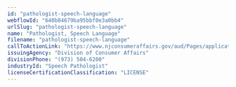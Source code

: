 ```yaml
---
id: "pathologist-speech-language"
webflowId: "640b84679ba95bbf0e3a0bb4"
urlSlug: "pathologist-speech-language"
name: "Pathologist, Speech Language"
filename: "pathologist-speech-language"
callToActionLink: "https://www.njconsumeraffairs.gov/aud/Pages/applications.aspx"
issuingAgency: "Division of Consumer Affairs"
divisionPhone: "(973) 504-6200"
industryId: "Speech Pathologist"
licenseCertificationClassification: "LICENSE"
---
```

